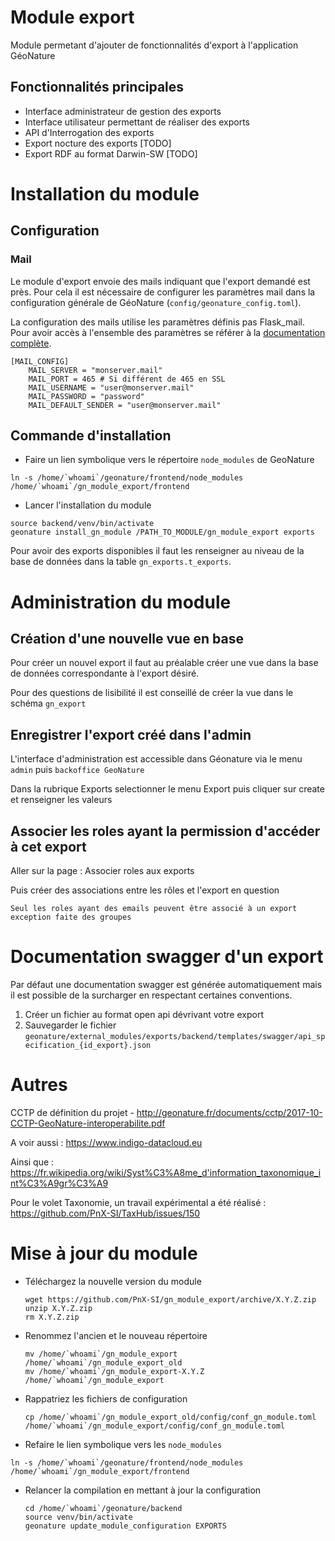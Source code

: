 # Module export

Module permetant d'ajouter de fonctionnalités d'export à l'application GéoNature

## Fonctionnalités principales

- Interface administrateur de gestion des exports
- Interface utilisateur permettant de réaliser des exports
- API d'Interrogation des exports
- Export nocture des exports [TODO]
- Export RDF au format Darwin-SW [TODO]

# Installation du module

## Configuration

### Mail

Le module d'export envoie des mails indiquant que l'export demandé est près. Pour cela il est nécessaire de configurer les paramètres mail dans la configuration générale de GéoNature (`config/geonature_config.toml`).

La configuration des mails utilise les paramètres définis pas Flask_mail. Pour avoir accès à l'ensemble des paramètres se référer à la [documentation complète](https://flask-mail.readthedocs.io/en/latest/).

```
[MAIL_CONFIG]
    MAIL_SERVER = "monserver.mail"
    MAIL_PORT = 465 # Si différent de 465 en SSL
    MAIL_USERNAME = "user@monserver.mail"
    MAIL_PASSWORD = "password"
    MAIL_DEFAULT_SENDER = "user@monserver.mail"
```

## Commande d'installation

- Faire un lien symbolique vers le répertoire `node_modules` de GeoNature

```
ln -s /home/`whoami`/geonature/frontend/node_modules /home/`whoami`/gn_module_export/frontend
```

- Lancer l'installation du module

```
source backend/venv/bin/activate
geonature install_gn_module /PATH_TO_MODULE/gn_module_export exports
```

Pour avoir des exports disponibles il faut les renseigner au niveau de la base de données dans la table `gn_exports.t_exports`.

# Administration du module

## Création d'une nouvelle vue en base

Pour créer un nouvel export il faut au préalable créer une vue dans la base de données correspondante à l'export désiré.

Pour des questions de lisibilité il est conseillé de créer la vue dans le schéma `gn_export`

## Enregistrer l'export créé dans l'admin

L'interface d'administration est accessible dans Géonature via le menu `admin` puis `backoffice GeoNature`

Dans la rubrique Exports selectionner le menu Export puis cliquer sur create et renseigner les valeurs

## Associer les roles ayant la permission d'accéder à cet export

Aller sur la page : Associer roles aux exports

Puis créer des associations entre les rôles et l'export en question

```
Seul les roles ayant des emails peuvent être associé à un export exception faite des groupes
```

# Documentation swagger d'un export

Par défaut une documentation swagger est générée automatiquement mais il est possible de la surcharger en respectant certaines conventions.

1. Créer un fichier au format open api dévrivant votre export
2. Sauvegarder le fichier `geonature/external_modules/exports/backend/templates/swagger/api_specification_{id_export}.json`

# Autres

CCTP de définition du projet - http://geonature.fr/documents/cctp/2017-10-CCTP-GeoNature-interoperabilite.pdf

A voir aussi : https://www.indigo-datacloud.eu

Ainsi que : https://fr.wikipedia.org/wiki/Syst%C3%A8me_d'information_taxonomique_int%C3%A9gr%C3%A9

Pour le volet Taxonomie, un travail expérimental a été réalisé : https://github.com/PnX-SI/TaxHub/issues/150

# Mise à jour du module

- Téléchargez la nouvelle version du module

  ```
  wget https://github.com/PnX-SI/gn_module_export/archive/X.Y.Z.zip
  unzip X.Y.Z.zip
  rm X.Y.Z.zip
  ```

- Renommez l'ancien et le nouveau répertoire

  ```
  mv /home/`whoami`/gn_module_export /home/`whoami`/gn_module_export_old
  mv /home/`whoami`/gn_module_export-X.Y.Z /home/`whoami`/gn_module_export
  ```

- Rappatriez les fichiers de configuration

  ```
  cp /home/`whoami`/gn_module_export_old/config/conf_gn_module.toml   /home/`whoami`/gn_module_export/config/conf_gn_module.toml
  ```
 - Refaire le lien symbolique vers les `node_modules`
  ```
  ln -s /home/`whoami`/geonature/frontend/node_modules /home/`whoami`/gn_module_export/frontend
  ```
- Relancer la compilation en mettant à jour la configuration
  ```
  cd /home/`whoami`/geonature/backend
  source venv/bin/activate
  geonature update_module_configuration EXPORTS
  ```

